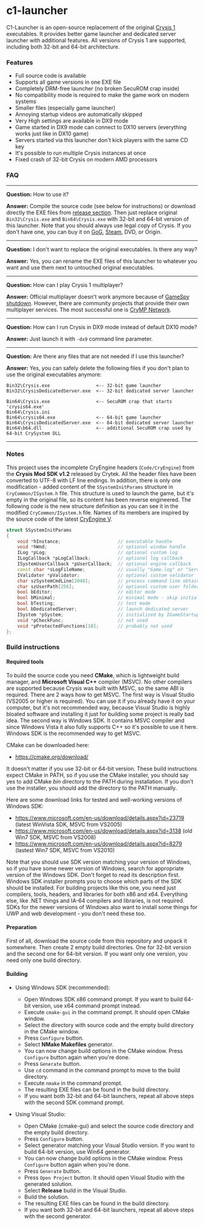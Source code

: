 # c1-launcher

C1-Launcher is an open-source replacement of the original [Crysis 1](https://en.wikipedia.org/wiki/Crysis_(video_game))
executables. It provides better game launcher and dedicated server launcher with additional features. All versions of Crysis 1
are supported, including both 32-bit and 64-bit architecture.

### Features

- Full source code is available
- Supports all game versions in one EXE file
- Completely DRM-free launcher (no broken SecuROM crap inside)
- No compatibility mode is required to make the game work on modern systems
- Smaller files (especially game launcher)
- Annoying startup videos are automatically skipped
- Very High settings are available in DX9 mode
- Game started in DX9 mode can connect to DX10 servers (everything works just like in DX10 game)
- Servers started via this launcher don't kick players with the same CD key
- It's possible to run multiple Crysis instances at once
- Fixed crash of 32-bit Crysis on modern AMD processors

### FAQ

---

**Question:** How to use it?

**Answer:** Compile the source code (see below for instructions) or download directly the EXE files from
[release section](https://github.com/ccomrade/c1-launcher/releases). Then just replace original `Bin32\Crysis.exe` and
`Bin64\Crysis.exe` with 32-bit and 64-bit version of this launcher. Note that you should always use legal copy of Crysis.
If you don't have one, you can buy it on [GoG](https://www.gog.com/game/crysis),
[Steam](https://store.steampowered.com/app/17300/Crysis/), DVD, or Origin.

---

**Question:** I don't want to replace the original executables. Is there any way?

**Answer:** Yes, you can rename the EXE files of this launcher to whatever you want and use them next to untouched original
executables.

---

**Question:** How can I play Crysis 1 multiplayer?

**Answer:** Official multiplayer doesn't work anymore because of
[GameSpy shutdown](https://en.wikipedia.org/wiki/GameSpy#Shutdown). However, there are community projects that provide their own
multiplayer services. The most successful one is [CryMP Network](https://crymp.net).

---

**Question:** How can I run Crysis in DX9 mode instead of default DX10 mode?

**Answer:** Just launch it with `-dx9` command line parameter.

---

**Question:** Are there any files that are not needed if I use this launcher?

**Answer:** Yes, you can safely delete the following files if you don't plan to use the original executables anymore:
```
Bin32\Crysis.exe                 <-- 32-bit game launcher
Bin32\CrysisDedicatedServer.exe  <-- 32-bit dedicated server launcher

Bin64\Crysis.exe                 <-- SecuROM crap that starts 'crysis64.exe'
Bin64\Crysis.ini
Bin64\crysis64.exe               <-- 64-bit game launcher
Bin64\CrysisDedicatedServer.exe  <-- 64-bit dedicated server launcher
Bin64\b64.dll                    <-- additional SecuROM crap used by 64-bit CrySystem DLL
```

---

### Notes

This project uses the incomplete CryEngine headers (`Code/CryEngine`) from the **Crysis Mod SDK v1.2** released by Crytek. All
the header files have been converted to UTF-8 with LF line endings. In addition, there is only one modification - added content
of the `SSystemInitParams` structure in `CryCommon/ISystem.h` file. This structure is used to launch the game, but it's empty in
the original file, so its content has been reverse engineered. The following code is the new structure definition as you can see
it in the modified `CryCommon/ISystem.h` file. Names of its members are inspired by the source code of the latest
[CryEngine V](https://github.com/CRYTEK/CRYENGINE).

```c++
struct SSystemInitParams
{
	void *hInstance;                     // executable handle
	void *hWnd;                          // optional window handle
	ILog *pLog;                          // optional custom log
	ILogCallback *pLogCallback;          // optional log callback
	ISystemUserCallback *pUserCallback;  // optional engine callback
	const char *sLogFileName;            // usually "Game.log" or "Server.log"
	IValidator *pValidator;              // optional custom validator
	char szSystemCmdLine[2048];          // process command line obtained with GetCommandLineA
	char szUserPath[256];                // optional custom user folder in %USERPROFILE%\Documents
	bool bEditor;                        // editor mode
	bool bMinimal;                       // minimal mode - skip initialization of some subsystems
	bool bTesting;                       // test mode
	bool bDedicatedServer;               // launch dedicated server
	ISystem *pSystem;                    // initialized by IGameStartup::Init
	void *pCheckFunc;                    // not used
	void *pProtectedFunctions[10];       // probably not used
};
```

### Build instructions

#### Required tools

To build the source code you need **CMake**, which is lightweight build manager, and **Microsoft Visual C++** compiler (MSVC).
No other compilers are supported because Crysis was built with MSVC, so the same ABI is required. There are 2 ways how to get
MSVC. The first way is Visual Studio (VS2005 or higher is required). You can use it if you already have it on your computer, but
it's not recommended way, because Visual Studio is highly bloated software and installing it just for building some project is
really bad idea. The second way is Windows SDK. It contains MSVC compiler and since Windows Vista it also fully supports C++ so
it's possible to use it here. Windows SDK is the recommended way to get MSVC.

CMake can be downloaded here:
* https://cmake.org/download/

It doesn't matter if you use 32-bit or 64-bit version. These build instructions expect CMake in PATH, so if you use the CMake
installer, you should say yes to add CMake *bin* directory to the PATH during installation. If you don't use the installer, you
should add the directory to the PATH manually.

Here are some download links for tested and well-working versions of Windows SDK:
* https://www.microsoft.com/en-us/download/details.aspx?id=23719 (latest WinVista SDK, MSVC from VS2005)
* https://www.microsoft.com/en-us/download/details.aspx?id=3138 (old Win7 SDK, MSVC from VS2008)
* https://www.microsoft.com/en-us/download/details.aspx?id=8279 (lastest Win7 SDK, MSVC from VS2010)

Note that you should use SDK version matching your version of Windows, so if you have some newer version of Windows, search for
appropriate version of the Windows SDK. Don't forget to read its description first. Windows SDK installer prompts you to choose
which parts of the SDK should be installed. For building projects like this one, you need just compilers, tools, headers, and
libraries for both x86 and x64. Everything else, like .NET things and IA-64 compilers and libraries, is not required. SDKs for
the newer versions of Windows also want to install some things for UWP and web development - you don't need these too.

#### Preparation

First of all, download the source code from this repository and unpack it somewhere. Then create 2 empty build directories. One
for 32-bit version and the second one for 64-bit version. If you want only one version, you need only one build directory.

#### Building

- Using Windows SDK (recommended):
    * Open Windows SDK x86 command prompt. If you want to build 64-bit version, use x64 command prompt instead.
    * Execute `cmake-gui` in the command prompt. It should open CMake window.
    * Select the directory with source code and the empty build directory in the CMake window.
    * Press `Configure` button.
    * Select **NMake Makefiles** generator.
    * You can now change build options in the CMake window. Press `Configure` button again when you're done.
    * Press `Generate` button.
    * Use `cd` command in the command prompt to move to the build directory.
    * Execute `nmake` in the command prompt.
    * The resulting EXE files can be found in the build directory.
    * If you want both 32-bit and 64-bit launchers, repeat all above steps with the second SDK command prompt.

- Using Visual Studio:
    * Open CMake (cmake-gui) and select the source code directory and the empty build directory.
    * Press `Configure` button.
    * Select generator matching your Visual Studio version. If you want to build 64-bit version, use Win64 generator.
    * You can now change build options in the CMake window. Press `Configure` button again when you're done.
    * Press `Generate` button.
    * Press `Open Project` button. It should open Visual Studio with the generated solution.
    * Select **Release** build in the Visual Studio.
    * Build the solution.
    * The resulting EXE files can be found in the build directory.
    * If you want both 32-bit and 64-bit launchers, repeat all above steps with the second generator.

